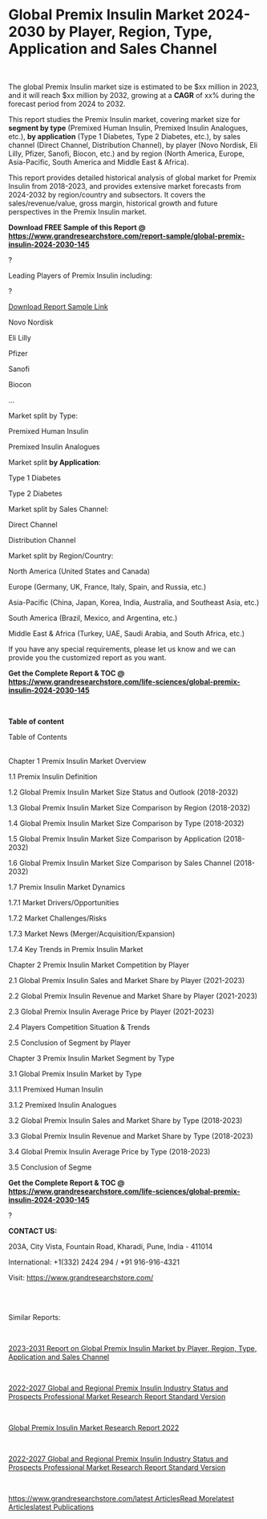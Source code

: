 <h1>Global Premix Insulin Market 2024-2030 by Player, Region, Type, Application and Sales Channel</h1><br/><p>The global Premix Insulin market size is estimated to be $xx million in 2023, and it will reach $xx million by 2032, growing at a <strong>CAGR</strong> of xx% during the forecast period from 2024 to 2032.</p>
 
 
 
 <p>This report studies the Premix Insulin market, covering market size for <strong>segment by type</strong> (Premixed Human Insulin, Premixed Insulin Analogues, etc.), <strong>by application</strong> (Type 1 Diabetes, Type 2 Diabetes, etc.), by sales channel (Direct Channel, Distribution Channel), by player (Novo Nordisk, Eli Lilly, Pfizer, Sanofi, Biocon, etc.) and by region (North America, Europe, Asia-Pacific, South America and Middle East & Africa).</p>
 
 
 
 <p>This report provides detailed historical analysis of global market for Premix Insulin from 2018-2023, and provides extensive market forecasts from 2024-2032 by region/country and subsectors. It covers the sales/revenue/value, gross margin, historical growth and future perspectives in the Premix Insulin market.</p>
 
 
 
 <div><b>Download FREE Sample of this Report @ <a href="https://www.grandresearchstore.com/report-sample/global-premix-insulin-2024-2030-145">https://www.grandresearchstore.com/report-sample/global-premix-insulin-2024-2030-145</a></b></div>
 
 
 
 <p>? </p>
 
 
 
 <p>Leading Players of Premix Insulin including:</p>
 
 
 
 <p>? </p>
 
 
 
 <p><a href="https://www.grandresearchstore.com/mr-admin/report-sample/global-premix-insulin-2024-2030-145">Download Report Sample Link</a></p>
 
 
 
 <p>Novo Nordisk</p>
 
 
 
 <p>Eli Lilly</p>
 
 
 
 <p>Pfizer</p>
 
 
 
 <p>Sanofi</p>
 
 
 
 <p>Biocon</p>
 
 
 
 <p>...</p>
 
 
 
 <p>Market split by Type:</p>
 
 
 
 <p>Premixed Human Insulin</p>
 
 
 
 <p>Premixed Insulin Analogues</p>
 
 
 
 <p>Market split <strong>by Application</strong>:</p>
 
 
 
 <p>Type 1 Diabetes</p>
 
 
 
 <p>Type 2 Diabetes</p>
 
 
 
 <p>Market split by Sales Channel:</p>
 
 
 
 <p>Direct Channel</p>
 
 
 
 <p>Distribution Channel</p>
 
 
 
 <p>Market split by Region/Country:</p>
 
 
 
 <p>North America (United States and Canada)</p>
 
 
 
 <p>Europe (Germany, UK, France, Italy, Spain, and Russia, etc.)</p>
 
 
 
 <p>Asia-Pacific (China, Japan, Korea, India, Australia, and Southeast Asia, etc.)</p>
 
 
 
 <p>South America (Brazil, Mexico, and Argentina, etc.)</p>
 
 
 
 <p>Middle East & Africa (Turkey, UAE, Saudi Arabia, and South Africa, etc.)</p>
 
 
 
 <p>If you have any special requirements, please let us know and we can provide you the customized report as you want.</p>
 
 
 
 <div><b>Get the Complete Report & TOC @ <a href="https://www.grandresearchstore.com/life-sciences/global-premix-insulin-2024-2030-145">https://www.grandresearchstore.com/life-sciences/global-premix-insulin-2024-2030-145</a></b></div>
 
 
 
 <p><br />
 
 <b>Table of content</b></p>
 
 
 
 <p>Table of Contents<br />
 
 <br />
 
 Chapter 1 Premix Insulin Market Overview<br />
 
 1.1 Premix Insulin Definition<br />
 
 1.2 Global Premix Insulin Market Size Status and Outlook (2018-2032)<br />
 
 1.3 Global Premix Insulin Market Size Comparison by Region (2018-2032)<br />
 
 1.4 Global Premix Insulin Market Size Comparison by Type (2018-2032)<br />
 
 1.5 Global Premix Insulin Market Size Comparison by Application (2018-2032)<br />
 
 1.6 Global Premix Insulin Market Size Comparison by Sales Channel (2018-2032)<br />
 
 1.7 Premix Insulin Market Dynamics<br />
 
 1.7.1 Market Drivers/Opportunities<br />
 
 1.7.2 Market Challenges/Risks<br />
 
 1.7.3 Market News (Merger/Acquisition/Expansion)<br />
 
 1.7.4 Key Trends in Premix Insulin Market<br />
 
 Chapter 2 Premix Insulin Market Competition by Player<br />
 
 2.1 Global Premix Insulin Sales and Market Share by Player (2021-2023)<br />
 
 2.2 Global Premix Insulin Revenue and Market Share by Player (2021-2023)<br />
 
 2.3 Global Premix Insulin Average Price by Player (2021-2023)<br />
 
 2.4 Players Competition Situation & Trends<br />
 
 2.5 Conclusion of Segment by Player<br />
 
 Chapter 3 Premix Insulin Market Segment by Type<br />
 
 3.1 Global Premix Insulin Market by Type<br />
 
 3.1.1 Premixed Human Insulin<br />
 
 3.1.2 Premixed Insulin Analogues<br />
 
 3.2 Global Premix Insulin Sales and Market Share by Type (2018-2023)<br />
 
 3.3 Global Premix Insulin Revenue and Market Share by Type (2018-2023)<br />
 
 3.4 Global Premix Insulin Average Price by Type (2018-2023)<br />
 
 3.5 Conclusion of Segme</p>
 
 
 
 <div><b>Get the Complete Report & TOC @ <a href="https://www.grandresearchstore.com/life-sciences/global-premix-insulin-2024-2030-145">https://www.grandresearchstore.com/life-sciences/global-premix-insulin-2024-2030-145</a></b></div>
 
 
 
 <p>? </p>
 
 
 
 <p><b>CONTACT US:</b><br />
 
 203A, City Vista, Fountain Road, Kharadi, Pune, India - 411014<br />
 
 International: +1(332) 2424 294 / +91 916-916-4321<br />
 
 Visit: <a href="https://www.grandresearchstore.com/">https://www.grandresearchstore.com/</a><br />
 
 <br />
 
 <br />
 
 Similar Reports:<br />
 
 <br />
 
 <a href="https://www.grandresearchstore.com/life-sciences/global-on-premix-insulin-2023-2031-819">2023-2031 Report on Global Premix Insulin Market by Player, Region, Type, Application and Sales Channel</a><br />
 
 <br />
 
 <a href="https://www.grandresearchstore.com/life-sciences/global-regional-premix-insulin-2022-2027-66">2022-2027 Global and Regional Premix Insulin Industry Status and Prospects Professional Market Research Report Standard Version</a><br />
 
 <br />
 
 <a href="https://www.grandresearchstore.com/life-sciences/global-premix-insulin-2022-407">Global Premix Insulin Market Research Report 2022</a><br />
 
 <br />
 
 <a href="https://www.grandresearchstore.com/life-sciences/global-regional-premix-insulin-2022-2027-656">2022-2027 Global and Regional Premix Insulin Industry Status and Prospects Professional Market Research Report Standard Version</a><br />
 
 <br />
 
 <a href="https://gyeongbokgung.com">https://www.grandresearchstore.com/</a><a href="https://hallyeomaritime.com">latest Articles</a><a href="https://jingwansa.com">Read More</a><a href="https://nguoiviet.jp/">latest Articles</a><a href="https://www.intelmarketresearch.com/">latest Publications</a></p>